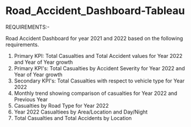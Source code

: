 # Road_Accident_Dashboard-Tableau
REQUIREMENTS:-

Road Accident Dashboard for year 2021 and 2022 based on the following requirements.
1. Primary KPI: Total Casualties and Total Accident values for Year 2022 and Year of Year growth
2. Primary KPI's: Total Casualties by Accident Severity for Year 2022 and Year of Year growth
3. Secondary KPI's: Total Casualties with respect to vehicle type for Year 2022
4. Monthly trend showing comparison of casualties for Year 2022 and Previous Year
5. Casualties by Road Type for Year 2022 
6. Year 2022 Casualtiees by Area/Location and Day/Night
7. Total Casualties and Total Accidents by Location
